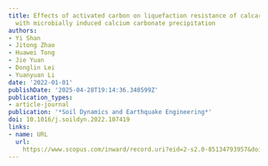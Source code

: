 ```yaml
---
title: Effects of activated carbon on liquefaction resistance of calcareous sand treated
  with microbially induced calcium carbonate precipitation
authors:
- Yi Shan
- Jitong Zhao
- Huawei Tong
- Jie Yuan
- Donglin Lei
- Yuanyuan Li
date: '2022-01-01'
publishDate: '2025-04-28T19:14:36.348599Z'
publication_types:
- article-journal
publication: '*Soil Dynamics and Earthquake Engineering*'
doi: 10.1016/j.soildyn.2022.107419
links:
- name: URL
  url: 
    https://www.scopus.com/inward/record.uri?eid=2-s2.0-85134793957&doi=10.1016%2fj.soildyn.2022.107419&partnerID=40&md5=09518f462b04a332a5158e13d780e1df
---
```

